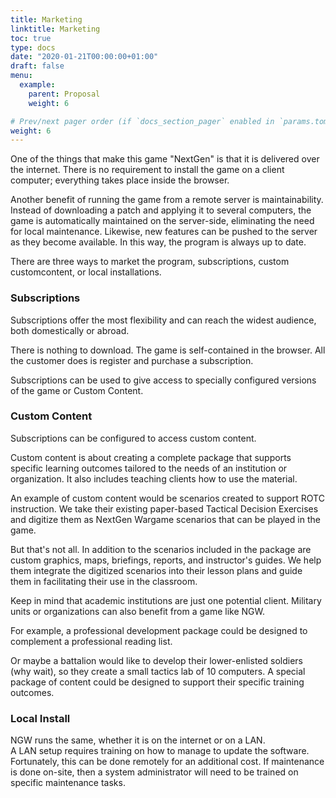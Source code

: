 ```yaml
---
title: Marketing
linktitle: Marketing
toc: true
type: docs
date: "2020-01-21T00:00:00+01:00"
draft: false
menu:
  example:
    parent: Proposal
    weight: 6

# Prev/next pager order (if `docs_section_pager` enabled in `params.toml`)
weight: 6
---
```

One of the things that make this game "NextGen" is that it is delivered over the internet. There is no requirement to install the game on a client computer; everything takes place inside the browser. 

Another benefit of running the game from a remote server is maintainability. Instead of downloading a patch and applying it to several computers, the game is automatically maintained on the server-side, eliminating the need for local maintenance. Likewise, new features can be pushed to the server as they become available. In this way, the program is always up to date.

There are three ways to market the program, subscriptions, custom customcontent, or local installations.

### Subscriptions
Subscriptions offer the most flexibility and can reach the widest audience, both domestically or abroad.

There is nothing to download. The game is self-contained in the browser. All the customer does is register and purchase a subscription.

Subscriptions can be used to give access to specially configured versions of the game or Custom Content. 

### Custom Content
Subscriptions can be configured to access custom content.

Custom content is about creating a complete package that supports specific learning outcomes tailored to the needs of an institution or organization. It also includes teaching clients how to use the material.

An example of custom content would be scenarios created to support ROTC instruction. We take their existing paper-based Tactical Decision Exercises and digitize them as NextGen Wargame scenarios that can be played in the game. 

But that's not all. In addition to the scenarios included in the package are custom graphics, maps, briefings, reports, and instructor's guides.  We help them integrate the digitized scenarios into their lesson plans and guide them in facilitating their use in the classroom.

Keep in mind that academic institutions are just one potential client. Military units or organizations can also benefit from a game like NGW. 

For example, a professional development package could be designed to complement a professional reading list. 

Or maybe a battalion would like to develop their lower-enlisted soldiers (why wait), so they create a small tactics lab of 10 computers.  A special package of content could be designed to support their specific training outcomes.

### Local Install
NGW runs the same, whether it is on the internet or on a LAN.  
A LAN setup requires training on how to manage to update the software.  Fortunately, this can be done remotely for an additional cost.  If maintenance is done on-site, then a system administrator will need to be trained on specific maintenance tasks.
 

